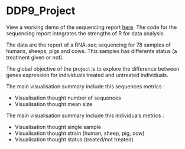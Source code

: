 # DDP9_Project
View a working demo of the sequencing report [here](https://gdscan-gaeleven.shinyapps.io/rawcode). The code for the sequencing report integrates the strengths of R for data analysis.

The data are the report of a RNA-seq sequencing for 78 samples of humans, sheeps, pigs and cows. This samples has differents status (a treatment given or not). 

The global objective of the project is to explore the difference between genes expression for individuals treated and untreated individuals.

The main visualisation summary include this sequences metrics :
* Visualisation thought number of sequences
* Visualisation thought mean size

The main visualisation summary include this individuals metrics :
* Visualisation thought single sample
* Visualisation thought strain (human, sheep, pig, cow)
* Visualisation thought status (treated/not treated)

